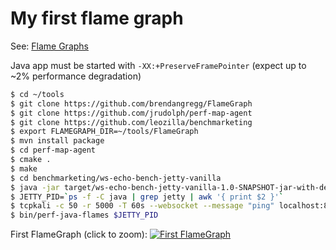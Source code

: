 # My first flame graph

See: [Flame Graphs](../../../performance.md#flame-graphs)

Java app must be started with ```-XX:+PreserveFramePointer``` (expect up to ~2% performance degradation)

```bash
$ cd ~/tools
$ git clone https://github.com/brendangregg/FlameGraph
$ git clone https://github.com/jrudolph/perf-map-agent
$ git clone https://github.com/leozilla/benchmarketing
$ export FLAMEGRAPH_DIR=~/tools/FlameGraph
$ mvn install package
$ cd perf-map-agent
$ cmake .
$ make
$ cd benchmarketing/ws-echo-bench-jetty-vanilla
$ java -jar target/ws-echo-bench-jetty-vanilla-1.0-SNAPSHOT-jar-with-dependencies.jar -XX:+PreserveFramePointer
$ JETTY_PID=`ps -f -C java | grep jetty | awk '{ print $2 }'`
$ tcpkali -c 50 -r 5000 -T 60s --websocket --message "ping" localhost:8080 # apply some load
$ bin/perf-java-flames $JETTY_PID
```
First FlameGraph (click to zoom):
[![First FlameGraph](https://cdn.rawgit.com/leozilla/knowhow/master/performance/experiments/home-ws/flamegraph/first_flamegraph.svg)](https://cdn.rawgit.com/leozilla/knowhow/master/performance/experiments/home-ws/flamegraph/first_flamegraph.svg)